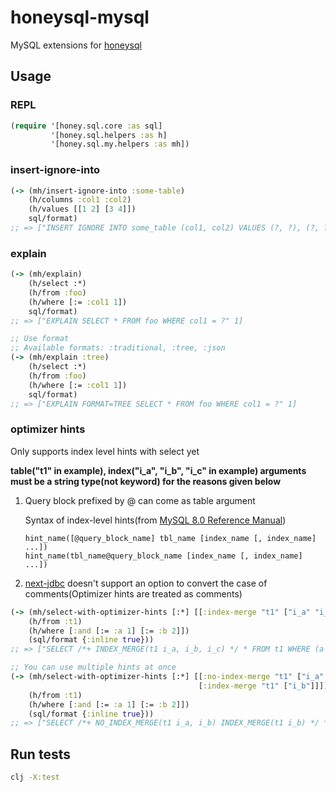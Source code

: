 # honeysql-mysql
MySQL extensions for [honeysql](https://github.com/seancorfield/honeysql)

## Usage
### REPL
```clj
(require '[honey.sql.core :as sql]
         '[honey.sql.helpers :as h]
         '[honey.sql.my.helpers :as mh])
```

### insert-ignore-into
```clojure
(-> (mh/insert-ignore-into :some-table)
    (h/columns :col1 :col2)
    (h/values [[1 2] [3 4]])
    sql/format)
;; => ["INSERT IGNORE INTO some_table (col1, col2) VALUES (?, ?), (?, ?)" 1 2 3 4]
```

### explain
```clojure
(-> (mh/explain)
    (h/select :*)
    (h/from :foo)
    (h/where [:= :col1 1])
    sql/format)
;; => ["EXPLAIN SELECT * FROM foo WHERE col1 = ?" 1]

;; Use format
;; Available formats: :traditional, :tree, :json
(-> (mh/explain :tree)
    (h/select :*)
    (h/from :foo)
    (h/where [:= :col1 1])
    sql/format)
;; => ["EXPLAIN FORMAT=TREE SELECT * FROM foo WHERE col1 = ?" 1]
```

### optimizer hints
Only supports index level hints with select yet

**table("t1" in example), index("i_a", "i_b", "i_c" in example) arguments must be a string type(not keyword) for the reasons given below**
1. Query block prefixed by @ can come as table argument

    Syntax of index-level hints(from [MySQL 8.0 Reference Manual](https://dev.mysql.com/doc/refman/8.0/en/optimizer-hints.html))
    ```
    hint_name([@query_block_name] tbl_name [index_name [, index_name] ...])
    hint_name(tbl_name@query_block_name [index_name [, index_name] ...])
    ```
2. [next-jdbc](https://github.com/seancorfield/next-jdbc) doesn't support an option to convert the case of comments(Optimizer hints are treated as comments)


```clojure
(-> (mh/select-with-optimizer-hints [:*] [[:index-merge "t1" ["i_a" "i_b" "i_c"]]])
    (h/from :t1)
    (h/where [:and [:= :a 1] [:= :b 2]])
    (sql/format {:inline true}))
;; => ["SELECT /*+ INDEX_MERGE(t1 i_a, i_b, i_c) */ * FROM t1 WHERE (a = 1) AND (b = 2)"]

;; You can use multiple hints at once
(-> (mh/select-with-optimizer-hints [:*] [[:no-index-merge "t1" ["i_a" "i_b"]]
                                          [:index-merge "t1" ["i_b"]]])
    (h/from :t1)
    (h/where [:and [:= :a 1] [:= :b 2]])
    (sql/format {:inline true}))
;; => ["SELECT /*+ NO_INDEX_MERGE(t1 i_a, i_b) INDEX_MERGE(t1 i_b) */ * FROM t1 WHERE (a = 1) AND (b = 2)"]
```

## Run tests
```bash
clj -X:test
```

